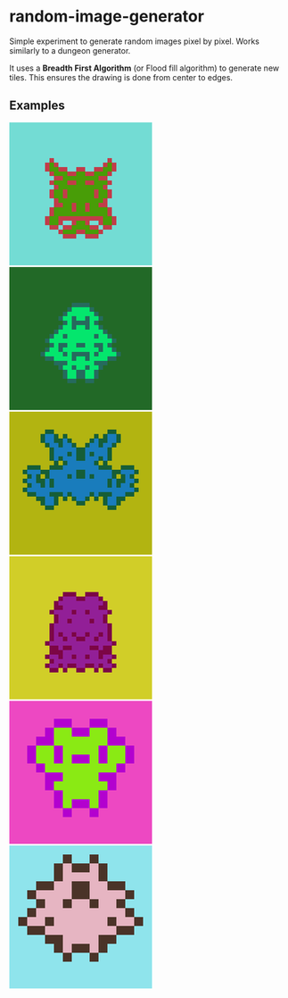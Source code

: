 # random-image-generator
Simple experiment to generate random images pixel by pixel. Works similarly to a dungeon generator.

It uses a **Breadth First Algorithm** (or Flood fill algorithm) to generate new tiles. This ensures the drawing is done from center to edges.
## Examples
![1](/example-images/01.png) ![2](/example-images/02.png) ![3](/example-images/03.png) ![4](/example-images/04.png) ![8](/example-images/08.png) ![7](/example-images/07.png)


